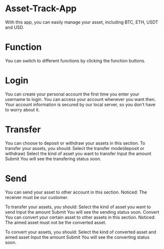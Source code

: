 # Asset-Track-App

With this app, you can easily manage your asset, including BTC, ETH, USDT and USD.

# Function
You can switch to different functions by clicking the function buttons.

# Login
You can create your personal account the first time you enter your username to login.
You can access your account whenever you want then.
Your account information is secured by our local server, so you don't have to worry about it.

# Transfer
You can choose to deposit or withdraw your assets in this section.
To transfer your assets, you should:
Select the transfer mode(deposit or withdraw)
Select the kind of asset you want to transfer
Input the amount
Submit
You will see the transfering status soon.

# Send
You can send your asset to other account in this section.
Noticed: The receiver must be our customer.

To transfer your assets, you should:
Select the kind of asset you want to send
Input the amount
Submit
You will see the sending status soon.
Convert
You can convert your certain asset to other assets in this section.
Noticed: The aimed asset must not be the converted asset.

To convert your assets, you should:
Select the kind of converted asset and aimed asset
Input the amount
Submit
You will see the converting status soon.


